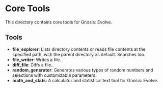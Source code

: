 # Core Tools

This directory contains core tools for Gnosis: Evolve.

## Tools

- **file_explorer**: Lists directory contents or reads file contents at the specified path, with the parent directory as default. Searches too.
- **file_writer**: Writes a file.
- **diff_file**: Diffs a file..
- **random_generator**: Generates various types of random numbers and selections with customizable parameters.
- **math_and_stats**: A calculator and statistical text tool for Gnosis: Evolve.
